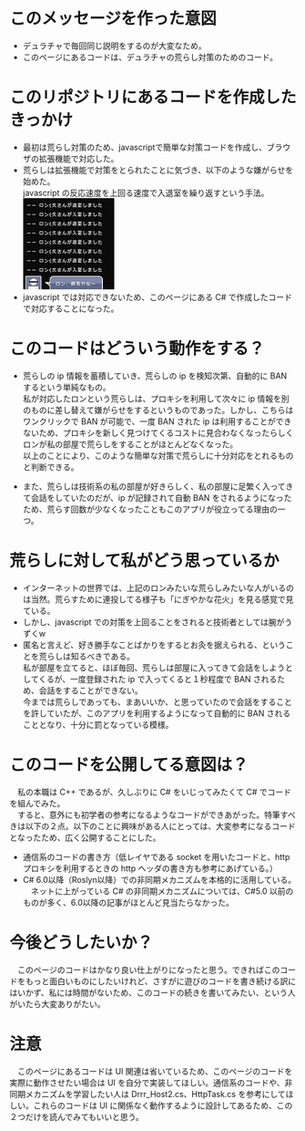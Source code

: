 # このメッセージを作った意図
* デュラチャで毎回同じ説明をするのが大変なため。
* このページにあるコードは、デュラチャの荒らし対策のためのコード。

# このリポジトリにあるコードを作成したきっかけ
* 最初は荒らし対策のため、javascriptで簡単な対策コードを作成し、ブラウザの拡張機能で対応した。
* 荒らしは拡張機能で対策をとられたことに気づき、以下のような嫌がらせを始めた。<br>
javascript の反応速度を上回る速度で入退室を繰り返すという手法。<br>
![ron_arashi](https://github.com/kn201905/Ron_BAN/blob/master/ron.jpg)
* javascript では対応できないため、このページにある C# で作成したコードで対応することになった。

# このコードはどういう動作をする？
* 荒らしの ip 情報を蓄積していき、荒らしの ip を検知次第、自動的に BAN するという単純なもの。<br>
私が対応したロンという荒らしは、プロキシを利用して次々に ip 情報を別のものに差し替えて嫌がらせをするというものであった。しかし、こちらはワンクリックで BAN が可能で、一度 BAN された ip は利用することができないため、プロキシを新しく見つけてくるコストに見合わなくなったらしくロンが私の部屋で荒らしをすることがほとんどなくなった。<br>
以上のことにより、このような簡単な対策で荒らしに十分対応をとれるものと判断できる。<br>

* また、荒らしは技術系の私の部屋が好きらしく、私の部屋に足繁く入ってきて会話をしていたのだが、ip が記録されて自動 BAN をされるようになったため、荒らす回数が少なくなったこともこのアプリが役立ってる理由の一つ。
 
# 荒らしに対して私がどう思っているか
* インターネットの世界では、上記のロンみたいな荒らしみたいな人がいるのは当然。荒らすために連投してる様子も「にぎやかな花火」を見る感覚で見ている。
* しかし、javascript での対策を上回ることをされると技術者としては腕がうずくw
* 匿名と言えど、好き勝手なことばかりをするとお灸を据えられる、ということを荒らしは知るべきである。<br>
私が部屋を立てると、ほぼ毎回、荒らしは部屋に入ってきて会話をしようとしてくるが、一度登録された ip で入ってくると１秒程度で BAN されるため、会話をすることができない。<br>
今までは荒らしであっても、まあいいか、と思っていたので会話をすることを許していたが、このアプリを利用するようになって自動的に BAN されることとなり、十分に罰となっている模様。

# このコードを公開してる意図は？
　私の本職は C++ であるが、久しぶりに C# をいじってみたくて C# でコードを組んでみた。<br>
　すると、意外にも初学者の参考になるようなコードができあがった。特筆すべきは以下の２点。以下のことに興味がある人にとっては、大変参考になるコードとなったため、広く公開することにした。
* 通信系のコードの書き方（低レイヤである socket を用いたコードと、http プロキシを利用するときの http ヘッダの書き方も参考にあげている。）
* C# 6.0以降（Roslyn以降）での非同期メカニズムを本格的に活用している。<br>
　ネットに上がっている C# の非同期メカニズムについては、C#5.0 以前のものが多く、6.0以降の記事がほとんど見当たらなかった。

# 今後どうしたいか？
　このページのコードはかなり良い仕上がりになったと思う。できればこのコードをもっと面白いものにしたいけれど、さすがに遊びのコードを書き続ける訳にはいかず、私には時間がないため、このコードの続きを書いてみたい、という人がいたら大変ありがたい。

# 注意
　このページにあるコードは UI 関連は省いているため、このページのコードを実際に動作させたい場合は UI を自分で実装してほしい。通信系のコードや、非同期メカニズムを学習したい人は Drrr_Host2.cs、HttpTask.cs を参考にしてほしい。これらのコードは UI に関係なく動作するように設計してあるため、この２つだけを読んでみてもいいと思う。
